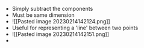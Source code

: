 - Simply subtract the components
- Must be same dimension
- ![[Pasted image 20230214142124.png]]
- Useful for representing a 'line' between two points
- ![[Pasted image 20230214142151.png]]
- 